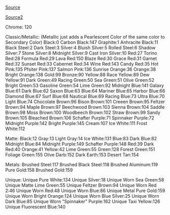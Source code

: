 [Source](http://pastebin.com/pwHci0xK)

[Source2](http://gtaforums.com/topic/766408-npc-modified-rare-vehicle-bicycle-mega-thread/)

Chrome: 120
 
Classic/Metallic: (Metallic just adds a Pearlescent Color of the same color to Secondary Color)
Black:0
Carbon Black:147
Graphite:1
Anhracite Black:11
Black Steel:2
Dark Steel:3
Silver:4
Bluish Silver:5
Rolled Steel:6
Shadow Silver:7
Stone Silver:8
Midnight Silver:9
Cast Iron Silver:10
Red:27
Torino Red:28
Formula Red:29
Lava Red:150
Blaze Red:30
Grace Red:31
Garnet Red:32
Sunset Red:33
Cabernet Red:34
Wine Red:143
Candy Red:35
Hot Pink:135
Pfsiter Pink:137
Salmon Pink:136
Sunrise Orange:36
Orange:38
Bright Orange:138
Gold:99
Bronze:90
Yellow:88
Race Yellow:89
Dew Yellow:91
Dark Green:49
Racing Green:50
Sea Green:51
Olive Green:52
Bright Green:53
Gasoline Green:54
Lime Green:92
Midnight Blue:141
Galaxy Blue:61
Dark Blue:62
Saxon Blue:63
Blue:64
Mariner Blue:65
Harbor Blue:66
Diamond Blue:67
Surf Blue:68
Nautical Blue:69
Racing Blue:73
Ultra Blue:70
Light Blue:74
Chocolate Brown:96
Bison Brown:101
Creeen Brown:95
Feltzer Brown:94
Maple Brown:97
Beechwood Brown:103
Sienna Brown:104
Saddle Brown:98
Moss Brown:100
Woodbeech Brown:102
Straw Brown:99
Sandy Brown:105
Bleached Brown:106
Schafter Purple:71
Spinnaker Purple:72
Midnight Purple:142
Bright Purple:145
Cream:107
Ice White:111
Frost White:112
 
Matte:
Black:12
Gray:13
Light Gray:14
Ice White:131
Blue:83
Dark Blue:82
Midnight Blue:84
Midnight Purple:149
Schafter Purple:148
Red:39
Dark Red:40
Orange:41
Yellow:42
Lime Green:55
Green:128
Forest Green:151
Foliage Green:155
Olive Darb:152
Dark Earth:153
Desert Tan:154
 
Metals:
Brushed Steel:117
Brushed Black Steel:118
Brushed Aluminum:119
Pure Gold:158
Brushed Gold:159

Unique:
Unique Pure White:134
Unique Silver:18
Unique Worn Sea Green:58
Unique Matte Lime Green:55
Unique Feltzer Brown:94
Unique Worn Red 2:46
Unique Worn Red:48
Unique Worn Blue:86
Unique Metal Pure Gold:159
Unique Worn Bright Orange:124
Unique Worn Blue Silver:25
Unique Worn Dark Blue:85
Unique Worn "Spinnaker" Purple:162
Unique Taxi Yellow:126
Unique Fluorescent Blue:140










